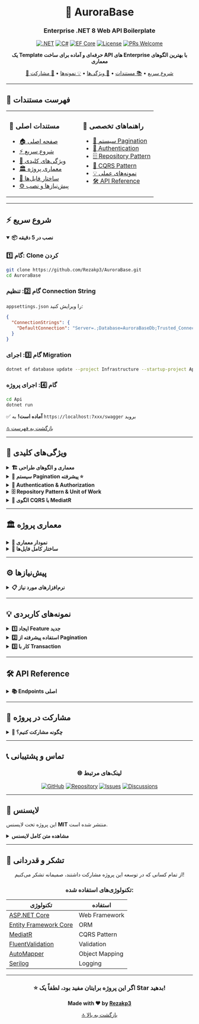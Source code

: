 ﻿<div align="center">

# 🌟 AuroraBase

### Enterprise .NET 8 Web API Boilerplate

[![.NET](https://img.shields.io/badge/.NET-8.0-512BD4?style=flat-square&logo=dotnet)](https://dotnet.microsoft.com/)
[![C#](https://img.shields.io/badge/C%23-12.0-239120?style=flat-square&logo=c-sharp)](https://docs.microsoft.com/en-us/dotnet/csharp/)
[![EF Core](https://img.shields.io/badge/EF%20Core-8.0-512BD4?style=flat-square)](https://docs.microsoft.com/en-us/ef/core/)
[![License](https://img.shields.io/badge/License-MIT-green?style=flat-square)](LICENSE)
[![PRs Welcome](https://img.shields.io/badge/PRs-welcome-brightgreen.svg?style=flat-square)](http://makeapullrequest.com)

**یک Template حرفه‌ای و آماده برای ساخت API های Enterprise با بهترین الگوهای معماری**

[🚀 شروع سریع](#-شروع-سریع) • [📚 مستندات](#-فهرست-مستندات) • [🎯 ویژگی‌ها](#-ویژگی‌های-کلیدی) • [💡 نمونه‌ها](#-نمونه‌های-کاربردی) • [🤝 مشارکت](#-مشارکت-در-پروژه)

---

</div>

## 📑 فهرست مستندات

<table>
<tr>
<td width="50%" valign="top">

### 📖 مستندات اصلی
- [🏠 صفحه اصلی](#-aurorabase)
- [⚡ شروع سریع](#-شروع-سریع)
- [🎯 ویژگی‌های کلیدی](#-ویژگی‌های-کلیدی)
- [🏛️ معماری پروژه](#️-معماری-پروژه)
- [📁 ساختار فایل‌ها](#-ساختار-کامل-فایلها)
- [⚙️ پیش‌نیازها و نصب](#️-پیشنیازها)

</td>
<td width="50%" valign="top">

### 🔧 راهنماهای تخصصی
- [📄 سیستم Pagination](#-سیستم-pagination-پیشرفته)
- [🔐 Authentication](#-authentication--authorization)
- [🗄️ Repository Pattern](#️-repository-pattern--unit-of-work)
- [💼 CQRS Pattern](#-الگوی-cqrs-با-mediatr)
- [💡 نمونه‌های عملی](#-نمونههای-کاربردی)
- [🛠️ API Reference](#️-api-reference)

</td>
</tr>
</table>

---

## ⚡ شروع سریع

<details open>
<summary><b>📦 نصب در 5 دقیقه</b></summary>

### گام 1️⃣: Clone کردن

```bash
git clone https://github.com/Rezakp3/AuroraBase.git
cd AuroraBase
```

### گام 2️⃣: تنظیم Connection String

`appsettings.json` را ویرایش کنید:

```json
{
  "ConnectionStrings": {
    "DefaultConnection": "Server=.;Database=AuroraBaseDb;Trusted_Connection=True;TrustServerCertificate=True;"
  }
}
```

### گام 3️⃣: اجرای Migration

```bash
dotnet ef database update --project Infrastructure --startup-project Api
```

### گام 4️⃣: اجرای پروژه

```bash
cd Api
dotnet run
```

✅ **آماده است!** به `https://localhost:7xxx/swagger` بروید

[🔝 بازگشت به فهرست](#-فهرست-مستندات)

</details>

---

## 🎯 ویژگی‌های کلیدی

<details>
<summary><b>🏗️ معماری و الگوهای طراحی</b></summary>

### معماری Clean Architecture

```
API Layer (Controllers, Middleware)
    ↓
Application Layer (CQRS, Business Logic)
    ↓
Domain Layer (Entities, Interfaces)
    ↓
Infrastructure Layer (Database, External Services)
```

| لایه | مسئولیت | تکنولوژی |
|------|---------|----------|
| **API** | Controllers, Middleware | ASP.NET Core 8 |
| **Application** | CQRS, Business Logic | MediatR, FluentValidation |
| **Domain** | Entities, Interfaces | C# 12 |
| **Infrastructure** | Database, External Services | EF Core 8, SQL Server |

[🔝 بازگشت به فهرست](#-فهرست-مستندات)

</details>

<details>
<summary><b>📄 سیستم Pagination پیشرفته ⭐</b></summary>

### 🚀 سریع‌ترین سیستم Pagination در .NET!

دو نوع صفحه‌بندی با Performance بهینه:

#### 1️⃣ Page-Based Pagination

```csharp
var result = await _unitOfWork.Users.GetPagedAsync(new PagingOption
{
    PageNumber = 1,
    PageSize = 20,
    SortBy = "CreatedDate",
    SortOrder = SortOrder.Descending
});
```

#### 2️⃣ Cursor-Based Pagination (⚡ 400x سریعتر!)

```csharp
var result = await _unitOfWork.Users.GetPagedAsync(new PagingOption
{
    PageNumber = 2,
    LastId = 234,  // از response قبلی
    LastSortValue = "2024-01-20",
    PageSize = 20
});
```

### 📊 مقایسه Performance

| تعداد رکورد | Page-Based | Cursor-Based | بهبود |
|------------|------------|--------------|-------|
| 10K | 50ms       | 12ms         | ⚡ 4x |
| 100K     | 500ms      | 12ms         | ⚡ 41x |
| 1M  | 5000ms     | 12ms         | ⚡ 416x |

### 🎯 ویژگی‌های منحصر به فرد

- ✅ **Hybrid Mode** - ترکیب هوشمند دو روش
- ✅ **Dynamic Sorting** - مرتب‌سازی بر اساس هر فیلد
- ✅ **Keyset Pagination** - برای مرتب‌سازی پیچیده
- ✅ **Type-Safe Generics** - کاملاً Generic
- ✅ **Zero Config** - بدون نیاز به تنظیمات اضافی

### نحوه عملکرد Hybrid Pagination:

```csharp
// شرط استفاده از Cursor:
bool canUseCursor = pagingOption.LastId != null && 
  (isSortingById || pagingOption.LastSortValue != null);

if (canUseCursor)
{
    // ✅ استفاده از Cursor (سریع - بدون OFFSET)
    // SQL: WHERE (CreatedDate < @lastDate) OR (CreatedDate = @lastDate AND Id < @lastId)
}
else
{
    // ⚠️ Fallback به OFFSET
    // SQL: OFFSET @skip ROWS FETCH NEXT @take ROWS ONLY
}
```

[🔝 بازگشت به فهرست](#-فهرست-مستندات)

</details>

<details>
<summary><b>🔐 Authentication & Authorization</b></summary>

### سیستم احراز هویت JWT

#### Flow کامل احراز هویت:

```
1. Login → Validate Credentials → Generate Tokens
   ↓
2. Access Protected Endpoint → Validate Token → Authorize
   ↓
3. Refresh Token → Generate New Tokens
```

#### استفاده در Controller:

```csharp
[Authorize]  // نیاز به Token
public class UserController : BaseController
{
    [Authorize(Roles = "Admin")]// فقط Admin
  [HttpGet("admin-only")]
    public async Task<IActionResult> AdminOnly() { }

    [Authorize(Policy = "RequireEditPermission")]
    [HttpPut("{id}")]
    public async Task<IActionResult> Update(int id) { }
}
```

### ساختار User & Role

```
User (long Id)
├─ PasswordLogin (1:1)
│  ├─ Email
│  ├─ UserName
│  └─ PasswordHash
├─ UserRoles (Many:Many)
│  └─ Role
│ ├─ Name
│     ├─ Claims
│     └─ Permissions
└─ RefreshTokens (1:Many)
├─ Token
   ├─ ExpireDate
   └─ IsRevoked
```

[🔝 بازگشت به فهرست](#-فهرست-مستندات)

</details>

<details>
<summary><b>🗄️ Repository Pattern & Unit of Work</b></summary>

### Generic Repository

همه Repository ها از `IRepository<TEntity, TKey>` ارث می‌برند:

```csharp
public interface IRepository<TEntity, TKey> where TEntity : class where TKey : struct
{
    // Query Methods
    Task<TEntity?> GetByIdAsync(TKey id);
Task<List<TEntity>> GetAllAsync();
  Task<List<TEntity>> GetWhereAsync(Expression<Func<TEntity, bool>> predicate);
    
    // Paging Methods
    Task<PaginatedList<TEntity>> GetPagedAsync(PagingOption option);
    Task<CursorPaginatedList<TEntity, TKey>> GetCursorPagedAsync(CursorPagingOption<TKey> option);
    
// Command Methods
    Task<TEntity> AddAsync(TEntity entity);
    void Update(TEntity entity);
    void Delete(TEntity entity);
}
```

### Unit of Work

مدیریت تراکنش‌ها و دسترسی یکپارچه:

```csharp
public interface IUnitOfWork : IDisposable
{
    IUserRepository Users { get; }
    IRoleRepository Roles { get; }
    IMenuRepository Menus { get; }
    
    Task<int> SaveChangesAsync();
    Task BeginTransactionAsync();
    Task CommitTransactionAsync();
    Task RollbackTransactionAsync();
}
```

#### نمونه استفاده:

```csharp
try
{
    await _unitOfWork.BeginTransactionAsync();
    
    await _unitOfWork.Users.AddAsync(user);
    await _unitOfWork.Roles.AddAsync(role);
    
    await _unitOfWork.SaveChangesAsync();
    await _unitOfWork.CommitTransactionAsync();
}
catch
{
    await _unitOfWork.RollbackTransactionAsync();
    throw;
}
```

[🔝 بازگشت به فهرست](#-فهرست-مستندات)

</details>

<details>
<summary><b>💼 الگوی CQRS با MediatR</b></summary>

### جداسازی Command و Query

#### Command (نوشتن):

```csharp
public record CreateUserCommand : IRequest<ApiResult<UserDto>>
{
    public string Username { get; init; }
    public string Email { get; init; }
  public string Password { get; init; }
}

public class CreateUserHandler : IRequestHandler<CreateUserCommand, ApiResult<UserDto>>
{
    private readonly IUnitOfWork _unitOfWork;
  
  public async Task<ApiResult<UserDto>> Handle(CreateUserCommand request, CancellationToken ct)
    {
        var user = new User { /* ... */ };
        await _unitOfWork.Users.AddAsync(user, ct);
      await _unitOfWork.SaveChangesAsync(ct);
        
   return ApiResult<UserDto>.Success(userDto);
    }
}
```

#### Query (خواندن):

```csharp
public record GetUsersQuery : IRequest<ApiResult<PaginatedList<UserDto>>>
{
    public PagingOption PagingOption { get; init; }
    public string? SearchTerm { get; init; }
}

public class GetUsersHandler : IRequestHandler<GetUsersQuery, ApiResult<PaginatedList<UserDto>>>
{
    private readonly IUnitOfWork _unitOfWork;
    
    public async Task<ApiResult<PaginatedList<UserDto>>> Handle(GetUsersQuery request, CancellationToken ct)
    {
        var users = await _unitOfWork.Users.GetPagedAsync(request.PagingOption, ct);
     return ApiResult<PaginatedList<UserDto>>.Success(users);
    }
}
```

#### استفاده در Controller:

```csharp
[HttpPost]
public async Task<IActionResult> Create([FromBody] CreateUserCommand command)
    => await Sender(command);

[HttpGet]
public async Task<IActionResult> GetAll([FromQuery] GetUsersQuery query)
    => await Sender(query);
```

[🔝 بازگشت به فهرست](#-فهرست-مستندات)

</details>

---

## 🏛️ معماری پروژه

<details>
<summary><b>📐 نمودار معماری</b></summary>

### Dependency Flow

```
API Layer
    ↓
Application Layer
    ↓
Domain Layer (Core)
    ↑
Infrastructure Layer
```

### Request Processing Pipeline

```
HTTP Request
  ↓
Controller
    ↓
MediatR Command/Query
    ↓
Handler (Application Layer)
    ↓
Repository (Infrastructure Layer)
    ↓
Entity Framework Core
    ↓
SQL Server Database
```

[🔝 بازگشت به فهرست](#-فهرست-مستندات)

</details>

<details>
<summary><b>📂 ساختار کامل فایل‌ها</b></summary>

```
AuroraBase/
│
├── 📁 Api/               # API Layer
│   ├── Controllers/
│   │   ├── BaseController.cs   # 🎯 Base Controller
│   │   └── Auth/
│   │       └── AuthController.cs
│   ├── Filters/
│   │   └── ValidateModelStateAttribute.cs
│   ├── Program.cs # ⚙️ Entry Point
│   └── appsettings.json
│
├── 📁 Application/    # Application Layer
│   ├── Common/
│   │   ├── Interfaces/
│   │   │   ├── Generals/
│   │   │   │   ├── IRepository.cs  # 🔧 Generic Repository
│   │   │   │   └── IUnitOfWork.cs
│   │   │   └── Repositories/
│   │   │  ├── IUserRepository.cs
│   │   │  └── IRoleRepository.cs
│   │   └── Models/
│   │       ├── ApiResult.cs      # 📦 Standard Response
│   │       └── Pagination/     # ⭐ Pagination Models
│   │        ├── PagingOption.cs
│   │           ├── PaginatedList.cs
│   │           ├── CursorPagingOption.cs
│   │ ├── CursorPaginatedList.cs
│   │ └── SortOrder.cs
│   ├── Features/          # CQRS Features
│   │   └── Auth/
│   │       ├── Commands/
│   │    └── Queries/
│   └── DependencyInjection.cs
│
├── 📁 Core/          # Domain Layer
│   ├── Entities/
│   │   ├── BaseEntity.cs    # 🏗️ Base Entity
│   │ └── Auth/
│   │├── User.cs
│   │       ├── Role.cs
│   │       ├── PasswordLogin.cs
│   │   ├── RefreshToken.cs
││       └── Relation/
│   ├── Enums/
│   ├── Interfaces/
│   └── Const/
│
├── 📁 Infrastructure/     # Infrastructure Layer
│   ├── Persistence/
│   │   ├── MyContext.cs    # 🗄️ DbContext
│   │ ├── Configurations/             # EF Configurations
│   │   ├── Repositories/
│   │   │   ├── Repository.cs                 # ⚙️ Generic Implementation
│   │   │   ├── UnitOfWork.cs
│   │   │   ├── UserRepository.cs
│   │   │   └── RoleRepository.cs
│   │   ├── Interceptors/
│   │   │   └── AuditableEntityInterceptor.cs
│   │   ├── Seeders/
│   │   │   └── DefaultDataSeeder.cs
│   │   └── Helpers/ # 🌟 Pagination Helpers
│   │       ├── PaginationHelper.cs
│   │       ├── Sorting/
│   │       │   └── QuerySortingExtensions.cs
│   │       ├── Cursor/
│   │   │   ├── CursorFilterBuilder.cs
│   │       │   └── CursorInfoExtractor.cs
│   │       └── Expression/
│   │           └── ExpressionBuilder.cs
│   └── DependencyInjection.cs
│
└── 📁 Utils/   # Shared Utilities
    ├── CustomAttributes/
    └── Extensions/
```

[🔝 بازگشت به فهرست](#-فهرست-مستندات)

</details>

---

## ⚙️ پیش‌نیازها

<details>
<summary><b>📋 نرم‌افزارهای مورد نیاز</b></summary>

### الزامی:

| نرم‌افزار | نسخه | لینک دانلود |
|-----------|------|-------------|
| .NET SDK | 8.0+ | [دانلود](https://dotnet.microsoft.com/download/dotnet/8.0) |
| SQL Server | 2019+ | [دانلود](https://www.microsoft.com/sql-server/sql-server-downloads) |
| Git | Latest | [دانلود](https://git-scm.com/) |

### اختیاری:

| نرم‌افزار | هدف |
|-----------|-----|
| Visual Studio 2022 | IDE پیشنهادی |
| VS Code | IDE سبک |
| SSMS | مدیریت SQL Server |
| Postman | تست API |

### بررسی نصب:

```bash
# بررسی .NET
dotnet --version  # باید 8.0.x نمایش دهد

# بررسی SQL Server
sqlcmd -S . -Q "SELECT @@VERSION"

# بررسی Git
git --version
```

[🔝 بازگشت به فهرست](#-فهرست-مستندات)

</details>

---

## 💡 نمونه‌های کاربردی

<details>
<summary><b>1️⃣ ایجاد Feature جدید</b></summary>

### مثال: سیستم مدیریت محصولات

#### گام 1: ایجاد Entity

```csharp
// Core/Entities/Product.cs
public class Product : BaseEntityWithDate<int>
{
    public string Name { get; set; }
  public string Description { get; set; }
    public decimal Price { get; set; }
    public int Stock { get; set; }
    public bool IsActive { get; set; }
}
```

#### گام 2: ایجاد Repository

```csharp
// Application/Common/Interfaces/Repositories/IProductRepository.cs
public interface IProductRepository : IRepository<Product, int>
{
    Task<List<Product>> GetActiveProductsAsync(CancellationToken ct = default);
}

// Infrastructure/Persistence/Repositories/ProductRepository.cs
public class ProductRepository : Repository<Product, int>, IProductRepository
{
    public ProductRepository(MyContext context) : base(context) { }
    
public async Task<List<Product>> GetActiveProductsAsync(CancellationToken ct = default)
    {
   return await _dbSet
            .Where(p => p.IsActive)
            .OrderBy(p => p.Name)
    .ToListAsync(ct);
    }
}
```

#### گام 3: اضافه به UnitOfWork

```csharp
// IUnitOfWork.cs
public interface IUnitOfWork : IDisposable
{
    IProductRepository Products { get; }  // ✅ اضافه شد
    // ...
}

// UnitOfWork.cs
public IProductRepository Products => GetService<IProductRepository>();
```

#### گام 4: ثبت در DI

```csharp
// Infrastructure/DependencyInjection.cs
services.AddScoped<IProductRepository, ProductRepository>();
```

#### گام 5: ایجاد Command

```csharp
// Application/Features/Products/Commands/CreateProductCommand.cs
public record CreateProductCommand : IRequest<ApiResult<ProductDto>>
{
    public string Name { get; init; }
    public decimal Price { get; init; }
}

public class CreateProductHandler : IRequestHandler<CreateProductCommand, ApiResult<ProductDto>>
{
    private readonly IUnitOfWork _unitOfWork;
    
    public async Task<ApiResult<ProductDto>> Handle(CreateProductCommand request, CancellationToken ct)
    {
     var product = new Product
      {
    Name = request.Name,
  Price = request.Price,
      IsActive = true
        };
   
        await _unitOfWork.Products.AddAsync(product, ct);
        await _unitOfWork.SaveChangesAsync(ct);
        
        return ApiResult<ProductDto>.Success(new ProductDto { /* ... */ });
    }
}
```

#### گام 6: ایجاد Controller

```csharp
// Api/Controllers/ProductController.cs
[ApiController]
[Route("[controller!]")]
public class ProductController : BaseController
{
    public ProductController(IMediator mediator) : base(mediator) { }
    
    [HttpPost]
    public async Task<IActionResult> Create([FromBody] CreateProductCommand command)
        => await Sender(command);
    
  [HttpGet]
    public async Task<IActionResult> GetAll([FromQuery] GetProductsQuery query)
        => await Sender(query);
}
```

✅ **تمام!** Feature جدید شما آماده است!

[🔝 بازگشت به فهرست](#-فهرست-مستندات)

</details>

<details>
<summary><b>2️⃣ استفاده پیشرفته از Pagination</b></summary>

### سناریو: لیست کاربران با فیلتر و جستجو

```csharp
public record GetUsersQuery : IRequest<ApiResult<PaginatedList<UserDto>>>
{
    public PagingOption PagingOption { get; init; } = new();
    public string? SearchTerm { get; init; }
    public EUserStatus? Status { get; init; }
    public DateTime? FromDate { get; init; }
    public DateTime? ToDate { get; init; }
}

public class GetUsersHandler : IRequestHandler<GetUsersQuery, ApiResult<PaginatedList<UserDto>>>
{
    private readonly IUnitOfWork _unitOfWork;
    private readonly IMapper _mapper;
    
    public async Task<ApiResult<PaginatedList<UserDto>>> Handle(
    GetUsersQuery request, 
   CancellationToken ct)
    {
        // ساخت Predicate پویا
        Expression<Func<User, bool>>? predicate = null;
        
   // فیلتر جستجو
        if (!string.IsNullOrEmpty(request.SearchTerm))
        {
    predicate = u => 
        u.PasswordLogin.UserName.Contains(request.SearchTerm) ||
   u.PasswordLogin.Email.Contains(request.SearchTerm);
  }
        
        // فیلتر وضعیت
        if (request.Status.HasValue)
     {
  var statusFilter = (Expression<Func<User, bool>>)(u => u.Status == request.Status.Value);
          predicate = predicate == null ? statusFilter : predicate.And(statusFilter);
        }
        
        // فیلتر تاریخ
        if (request.FromDate.HasValue)
    {
     var dateFilter = (Expression<Func<User, bool>>)(u => u.CreatedDate >= request.FromDate.Value);
            predicate = predicate == null ? dateFilter : predicate.And(dateFilter);
        }
        
     // اجرای Query با Pagination
        var result = predicate == null
  ? await _unitOfWork.Users.GetPagedAsync(request.PagingOption, ct)
 : await _unitOfWork.Users.GetPagedAsync(predicate, request.PagingOption, ct);
        
      // Map to DTO
   var dtos = _mapper.Map<List<UserDto>>(result.Items);
        
  return ApiResult<PaginatedList<UserDto>>.Success(
        PaginatedList<UserDto>.Create(
     dtos,
            result.PageNumber,
    result.PageSize,
            result.TotalCount,
       result.LastId,
    result.LastSortValue,
      result.HasMore
  )
        );
    }
}
```

### نمونه Request از Frontend:

```javascript
// صفحه اول
const response1 = await fetch('/user?pageNumber=1&pageSize=20&sortBy=CreatedDate&sortOrder=1');
const data1 = await response1.json();

// صفحه بعدی (با Cursor برای Performance بهتر)
const response2 = await fetch(
  `/user?pageNumber=2&pageSize=20` +
  `&lastId=${data1.data.lastId}` +
  `&lastSortValue=${data1.data.lastSortValue}` +
  `&sortBy=CreatedDate&sortOrder=1` +
`&includeTotalCount=false`  // نیازی به Count مجدد نیست
);
```

### Response Sample:

```json
{
  "isSuccess": true,
  "data": {
    "items": [
      {
        "id": 1,
    "username": "admin",
        "email": "admin@example.com",
      "status": 1,
        "createdDate": "2024-01-20T10:30:00"
      }
    ],
    "pageNumber": 1,
    "pageSize": 20,
    "totalCount": 150,
    "totalPages": 8,
    "hasNextPage": true,
    "hasPreviousPage": false,
    "lastId": 234,
    "lastSortValue": "2024-01-20T10:30:00",
    "hasMore": true
  }
}
```

[🔝 بازگشت به فهرست](#-فهرست-مستندات)

</details>

<details>
<summary><b>3️⃣ کار با Transaction</b></summary>

### سناریو: ثبت سفارش با چند عملیات

```csharp
public class CreateOrderHandler : IRequestHandler<CreateOrderCommand, ApiResult<OrderDto>>
{
    private readonly IUnitOfWork _unitOfWork;
    
    public async Task<ApiResult<OrderDto>> Handle(CreateOrderCommand request, CancellationToken ct)
    {
      try
        {
            // شروع Transaction
     await _unitOfWork.BeginTransactionAsync(ct);
            
      // 1. ایجاد Order
var order = new Order
            {
 UserId = request.UserId,
     TotalAmount = request.Items.Sum(i => i.Price * i.Quantity),
       Status = OrderStatus.Pending
    };
        await _unitOfWork.Orders.AddAsync(order, ct);
await _unitOfWork.SaveChangesAsync(ct);
         
      // 2. ایجاد OrderItems
    foreach (var item in request.Items)
   {
                var orderItem = new OrderItem
           {
     OrderId = order.Id,
       ProductId = item.ProductId,
         Quantity = item.Quantity,
    Price = item.Price
 };
    await _unitOfWork.OrderItems.AddAsync(orderItem, ct);
          
   // 3. کاهش موجودی
     var product = await _unitOfWork.Products.GetByIdAsync(item.ProductId, ct);
       if (product == null || product.Stock < item.Quantity)
        {
     throw new Exception($"Product {item.ProductId} out of stock");
         }
      
         product.Stock -= item.Quantity;
       _unitOfWork.Products.Update(product);
            }
            
     await _unitOfWork.SaveChangesAsync(ct);
    
   // 4. Commit
            await _unitOfWork.CommitTransactionAsync(ct);
            
            return ApiResult<OrderDto>.Success(new OrderDto { /* ... */ });
        }
        catch (Exception ex)
      {
            // Rollback در صورت خطا
            await _unitOfWork.RollbackTransactionAsync(ct);
 return ApiResult<OrderDto>.Fail(500, ex.Message);
        }
  }
}
```

[🔝 بازگشت به فهرست](#-فهرست-مستندات)

</details>

---

## 🛠️ API Reference

<details>
<summary><b>📚 Endpoints اصلی</b></summary>

### Authentication Endpoints

| Method | Endpoint | Description | Auth |
|--------|----------|-------------|------|
| POST | `/auth/login` | ورود به سیستم | ❌ |
| POST | `/auth/register` | ثبت نام | ❌ |
| POST | `/auth/refresh` | Refresh Token | ❌ |
| POST | `/auth/logout` | خروج از سیستم | ✅ |
| GET | `/auth/me` | اطلاعات کاربر | ✅ |

### User Management

| Method | Endpoint | Description | Auth | Role |
|--------|----------|-------------|------|------|
| GET | `/user` | لیست کاربران (با Pagination) | ✅ | Admin |
| GET | `/user/{id}` | جزئیات کاربر | ✅ | Admin |
| POST | `/user` | ایجاد کاربر | ✅ | Admin |
| PUT | `/user/{id}` | ویرایش کاربر | ✅ | Admin |
| DELETE | `/user/{id}` | حذف کاربر | ✅ | Admin |

### Query Parameters برای Pagination:

```
GET /user?pageNumber=1&pageSize=20&sortBy=CreatedDate&sortOrder=1
&lastId=234&lastSortValue=2024-01-20
       &searchTerm=admin&status=1&includeTotalCount=false
```

| Parameter | Type | Default | Description |
|-----------|------|---------|-------------|
| `pageNumber` | int | 1 | شماره صفحه |
| `pageSize` | int | 10 | تعداد آیتم (max: 100) |
| `sortBy` | string | "Id" | نام فیلد برای Sort |
| `sortOrder` | enum | 0 | 0=Asc, 1=Desc |
| `lastId` | object | null | ID آخرین آیتم (برای Cursor) |
| `lastSortValue` | object | null | مقدار Sort آخرین آیتم |
| `includeTotalCount` | bool | true | محاسبه TotalCount؟ |

[🔝 بازگشت به فهرست](#-فهرست-مستندات)

</details>

---

## 🤝 مشارکت در پروژه

<details>
<summary><b>💖 چگونه مشارکت کنیم؟</b></summary>

### مراحل مشارکت:

1. **Fork** کردن Repository
```bash
# Clone کردن Fork شده
git clone https://github.com/YOUR-USERNAME/AuroraBase.git
```

2. ایجاد **Branch** جدید
```bash
git checkout -b feature/amazing-feature
```

3. **Commit** تغییرات
```bash
git commit -m '✨ Add some amazing feature'
```

4. **Push** به Branch
```bash
git push origin feature/amazing-feature
```

5. ایجاد **Pull Request**

### استانداردهای کد:

- ✅ رعایت Clean Code Principles
- ✅ نوشتن XML Comments برای Public Members
- ✅ استفاده از Meaningful Names
- ✅ پیروی از معماری موجود
- ✅ نوشتن Unit Test برای Logic های جدید

### Commit Message Convention:

```
✨ feat: اضافه کردن ویژگی جدید
🐛 fix: رفع باگ
📚 docs: بروزرسانی مستندات
♻️ refactor: بازسازی کد
🎨 style: تغییرات ظاهری کد
✅ test: اضافه کردن تست
⚡ perf: بهبود Performance
```

[🔝 بازگشت به فهرست](#-فهرست-مستندات)

</details>

---

## 📞 تماس و پشتیبانی

<div align="center">

### 🌐 لینک‌های مرتبط

[![GitHub](https://img.shields.io/badge/GitHub-Rezakp3-181717?style=for-the-badge&logo=github)](https://github.com/Rezakp3)
[![Repository](https://img.shields.io/badge/Repo-AuroraBase-blue?style=for-the-badge&logo=github)](https://github.com/Rezakp3/AuroraBase)
[![Issues](https://img.shields.io/badge/Report-Issues-red?style=for-the-badge&logo=github)](https://github.com/Rezakp3/AuroraBase/issues)
[![Discussions](https://img.shields.io/badge/Join-Discussions-green?style=for-the-badge&logo=github)](https://github.com/Rezakp3/AuroraBase/discussions)

</div>

---

## 📜 لایسنس

این پروژه تحت لایسنس **MIT** منتشر شده است.

<details>
<summary><b>مشاهده متن کامل لایسنس</b></summary>

```
MIT License

Copyright (c) 2024 Rezakp3

Permission is hereby granted, free of charge, to any person obtaining a copy
of this software and associated documentation files (the "Software"), to deal
in the Software without restriction, including without limitation the rights
to use, copy, modify, merge, publish, distribute, sublicense, and/or sell
copies of the Software, and to permit persons to whom the Software is
furnished to do so, subject to the following conditions:

The above copyright notice and this permission notice shall be included in all
copies or substantial portions of the Software.

THE SOFTWARE IS PROVIDED "AS IS", WITHOUT WARRANTY OF ANY KIND, EXPRESS OR
IMPLIED, INCLUDING BUT NOT LIMITED TO THE WARRANTIES OF MERCHANTABILITY,
FITNESS FOR A PARTICULAR PURPOSE AND NONINFRINGEMENT. IN NO EVENT SHALL THE
AUTHORS OR COPYRIGHT HOLDERS BE LIABLE FOR ANY CLAIM, DAMAGES OR OTHER
LIABILITY, WHETHER IN AN ACTION OF CONTRACT, TORT OR OTHERWISE, ARISING FROM,
OUT OF OR IN CONNECTION WITH THE SOFTWARE OR THE USE OR OTHER DEALINGS IN THE
SOFTWARE.
```

</details>

---

## 🙏 تشکر و قدردانی

<div align="center">

از تمام کسانی که در توسعه این پروژه مشارکت داشتند، صمیمانه تشکر می‌کنیم!

### تکنولوژی‌های استفاده شده:

| تکنولوژی | استفاده |
|----------|---------|
| [ASP.NET Core](https://github.com/dotnet/aspnetcore) | Web Framework |
| [Entity Framework Core](https://github.com/dotnet/efcore) | ORM |
| [MediatR](https://github.com/jbogard/MediatR) | CQRS Pattern |
| [FluentValidation](https://github.com/FluentValidation/FluentValidation) | Validation |
| [AutoMapper](https://github.com/AutoMapper/AutoMapper) | Object Mapping |
| [Serilog](https://github.com/serilog/serilog) | Logging |

---

### ⭐ اگر این پروژه برایتان مفید بود، لطفاً یک Star بدهید!

**Made with ❤️ by [Rezakp3](https://github.com/Rezakp3)**

[🔝 بازگشت به بالا](#-aurorabase)

</div>
